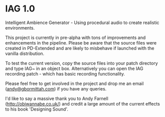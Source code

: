 IAG 1.0
===

Intelligent Ambience Generator - Using procedural audio to create realistic environments.

This project is currently in pre-alpha with tons of improvements and enhancements in the pipeline. Please be aware that the source files were created in PD-Extended and are likely to misbehave if launched with the vanilla distribution.

To test the current version, copy the source files into your patch directory and type IAG~ in an object box. Alternatively you can open the IAG recording patch - which has basic recording functionality.

Please feel free to get involved in the project and drop me an email (andy@gbormittah.com) if you have any queries. 

I'd like to say a massive thank you to Andy Farnell (http://obiwannabe.co.uk/) and credit a large amount of the current effects to his book 'Designing Sound'.  
